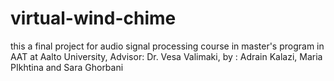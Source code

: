 # virtual-wind-chime
this a final project for audio signal processing course in master's program in AAT at Aalto University, Advisor: Dr. Vesa Valimaki, by : Adrain Kalazi, Maria PIkhtina and Sara Ghorbani
